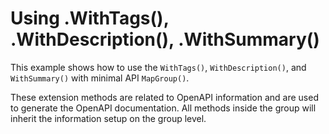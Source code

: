 # Using .WithTags(), .WithDescription(), .WithSummary()

This example shows how to use the `WithTags()`, `WithDescription()`, and `WithSummary()` with minimal API `MapGroup()`.

These extension methods are related to OpenAPI information and are used to generate the OpenAPI documentation. All methods inside the group will inherit the information setup on the group level. 
